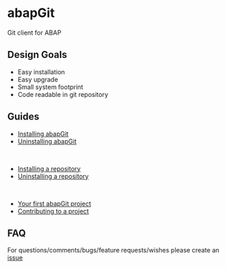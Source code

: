 # abapGit #

Git client for ABAP

## Design Goals ##
- Easy installation
- Easy upgrade
- Small system footprint
- Code readable in git repository

## Guides ##
* [Installing abapGit](https://github.com/larshp/abapGit/wiki/Installing-abapGit)
* [Uninstalling abapGit](https://github.com/larshp/abapGit/wiki/Uninstalling-abapGit)

&nbsp;
* [Installing a repository](https://github.com/larshp/abapGit/wiki/Installing-a-repository)
* [Uninstalling a repository](https://github.com/larshp/abapGit/wiki/Uninstalling-a-repository)

&nbsp;

* [Your first abapGit project](https://github.com/larshp/abapGit/wiki/Your-first-abapGit-project)
* [Contributing to a project](https://github.com/larshp/abapGit/wiki/Contributing-to-a-project)

## FAQ ##
For questions/comments/bugs/feature requests/wishes please create an [issue](https://github.com/larshp/abapGit/issues)
